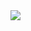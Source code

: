 <img src="https://capsule-render.vercel.app/api?type=waving&color=0:84fab0,100:8fd3f4&height=200&section=header&text=Hello%20I'm%20soomin&fontSize=85&animation=fadeIn"/>


